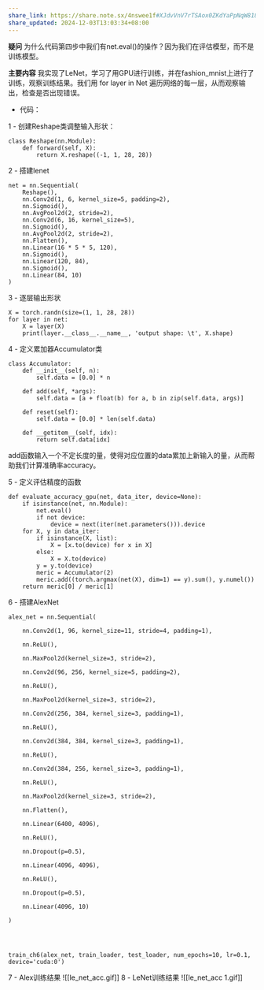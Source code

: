 ```yaml
---
share_link: https://share.note.sx/4nswee1f#XJdvVnV7rTSAox0ZKdYaPpNqW818IIRYqh2R83CQlcM
share_updated: 2024-12-03T13:03:34+08:00
---
```

**疑问**  为什么代码第四步中我们有net.eval()的操作？因为我们在评估模型，而不是训练模型。

**主要内容** 我实现了LeNet，学习了用GPU进行训练，并在fashion_mnist上进行了训练，观察训练结果。我们用 for layer in Net 遍历网络的每一层，从而观察输出，检查是否出现错误。

- 代码：

1 - 创建Reshape类调整输入形状：
```
class Reshape(nn.Module):  
    def forward(self, X):  
        return X.reshape((-1, 1, 28, 28))
```
2 - 搭建lenet
```
net = nn.Sequential(  
    Reshape(),  
    nn.Conv2d(1, 6, kernel_size=5, padding=2),  
    nn.Sigmoid(),  
    nn.AvgPool2d(2, stride=2),  
    nn.Conv2d(6, 16, kernel_size=5),  
    nn.Sigmoid(),  
    nn.AvgPool2d(2, stride=2),  
    nn.Flatten(),  
    nn.Linear(16 * 5 * 5, 120),  
    nn.Sigmoid(),  
    nn.Linear(120, 84),  
    nn.Sigmoid(),  
    nn.Linear(84, 10)  
)
```
3 - 逐层输出形状
```
X = torch.randn(size=(1, 1, 28, 28))  
for layer in net:  
    X = layer(X)  
    print(layer.__class__.__name__, 'output shape: \t', X.shape)
```
4 - 定义累加器Accumulator类
```
class Accumulator:  
    def __init__(self, n):  
        self.data = [0.0] * n  
  
    def add(self, *args):  
        self.data = [a + float(b) for a, b in zip(self.data, args)]  
  
    def reset(self):  
        self.data = [0.0] * len(self.data)  
  
    def __getitem__(self, idx):  
        return self.data[idx]
```
add函数输入一个不定长度的量，使得对应位置的data累加上新输入的量，从而帮助我们计算准确率accuracy。

5 - 定义评估精度的函数
```
def evaluate_accuracy_gpu(net, data_iter, device=None):  
    if isinstance(net, nn.Module):  
        net.eval()  
        if not device:  
            device = next(iter(net.parameters())).device  
    for X, y in data_iter:  
        if isinstance(X, list):  
            X = [x.to(device) for x in X]  
        else:  
            X = X.to(device)  
        y = y.to(device)
        meric = Accumulator(2)
        meric.add((torch.argmax(net(X), dim=1) == y).sum(), y.numel())
    return meric[0] / meric[1]
```
6 - 搭建AlexNet
```
alex_net = nn.Sequential(

    nn.Conv2d(1, 96, kernel_size=11, stride=4, padding=1),

    nn.ReLU(),

    nn.MaxPool2d(kernel_size=3, stride=2),

    nn.Conv2d(96, 256, kernel_size=5, padding=2),

    nn.ReLU(),

    nn.MaxPool2d(kernel_size=3, stride=2),

    nn.Conv2d(256, 384, kernel_size=3, padding=1),

    nn.ReLU(),

    nn.Conv2d(384, 384, kernel_size=3, padding=1),

    nn.ReLU(),

    nn.Conv2d(384, 256, kernel_size=3, padding=1),

    nn.ReLU(),

    nn.MaxPool2d(kernel_size=3, stride=2),

    nn.Flatten(),

    nn.Linear(6400, 4096),

    nn.ReLU(),

    nn.Dropout(p=0.5),

    nn.Linear(4096, 4096),

    nn.ReLU(),

    nn.Dropout(p=0.5),

    nn.Linear(4096, 10)

)

  
  

train_ch6(alex_net, train_loader, test_loader, num_epochs=10, lr=0.1, device='cuda:0')
```
7 - Alex训练结果
![[le_net_acc.gif]]
8 - LeNet训练结果
![[le_net_acc 1.gif]]
